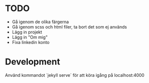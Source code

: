 # TODO
- Gå igenom de olika färgerna
- Gå igenom scss och html filer, ta bort det som ej används
- Lägg in projekt
- Lägg in "Om mig"
- Fixa linkedin konto

# Development
Använd kommandot ´jekyll serve´ för att köra igång på localhost:4000
